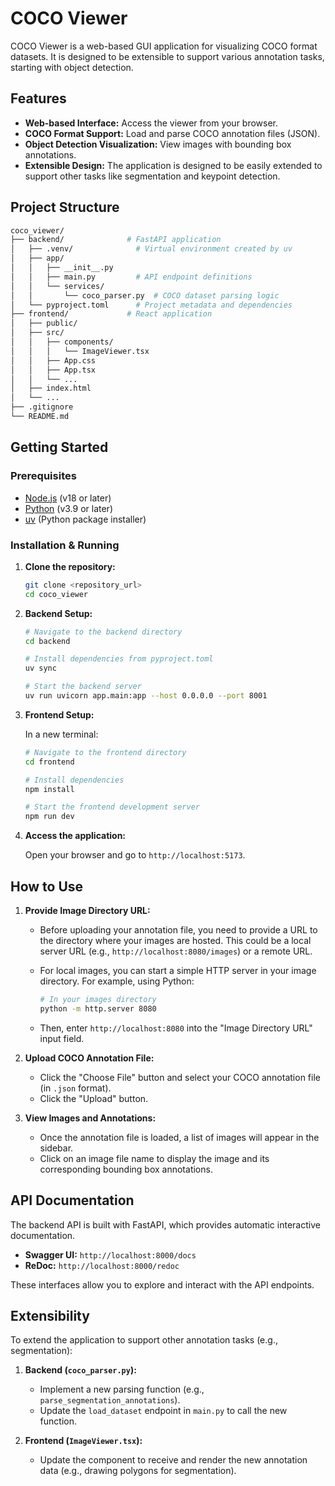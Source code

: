 # COCO Viewer

COCO Viewer is a web-based GUI application for visualizing COCO format datasets.
It is designed to be extensible to support various annotation tasks, starting with object detection.

## Features

- **Web-based Interface:** Access the viewer from your browser.
- **COCO Format Support:** Load and parse COCO annotation files (JSON).
- **Object Detection Visualization:** View images with bounding box annotations.
- **Extensible Design:** The application is designed to be easily extended to support other tasks like segmentation and keypoint detection.

## Project Structure

```bash
coco_viewer/
├── backend/              # FastAPI application
│   ├── .venv/              # Virtual environment created by uv
│   ├── app/
│   │   ├── __init__.py
│   │   ├── main.py         # API endpoint definitions
│   │   └── services/
│   │       └── coco_parser.py  # COCO dataset parsing logic
│   └── pyproject.toml      # Project metadata and dependencies
├── frontend/             # React application
│   ├── public/
│   ├── src/
│   │   ├── components/
│   │   │   └── ImageViewer.tsx
│   │   ├── App.css
│   │   ├── App.tsx
│   │   └── ...
│   ├── index.html
│   └── ...
├── .gitignore
└── README.md
```

## Getting Started

### Prerequisites

- [Node.js](https://nodejs.org/) (v18 or later)
- [Python](https://www.python.org/) (v3.9 or later)
- [uv](https://github.com/astral-sh/uv) (Python package installer)

### Installation & Running

1. **Clone the repository:**

    ```bash
    git clone <repository_url>
    cd coco_viewer
    ```

2. **Backend Setup:**

    ```bash
    # Navigate to the backend directory
    cd backend

    # Install dependencies from pyproject.toml
    uv sync

    # Start the backend server
    uv run uvicorn app.main:app --host 0.0.0.0 --port 8001
    ```

3. **Frontend Setup:**

    In a new terminal:

    ```bash
    # Navigate to the frontend directory
    cd frontend

    # Install dependencies
    npm install

    # Start the frontend development server
    npm run dev
    ```

4. **Access the application:**

    Open your browser and go to `http://localhost:5173`.

## How to Use

1. **Provide Image Directory URL:**
    - Before uploading your annotation file, you need to provide a URL to the directory where your images are hosted. This could be a local server URL (e.g., `http://localhost:8080/images`) or a remote URL.
    - For local images, you can start a simple HTTP server in your image directory. For example, using Python:

        ```bash
        # In your images directory
        python -m http.server 8080
        ```

    - Then, enter `http://localhost:8080` into the "Image Directory URL" input field.

2. **Upload COCO Annotation File:**
    - Click the "Choose File" button and select your COCO annotation file (in `.json` format).
    - Click the "Upload" button.

3. **View Images and Annotations:**
    - Once the annotation file is loaded, a list of images will appear in the sidebar.
    - Click on an image file name to display the image and its corresponding bounding box annotations.

## API Documentation

The backend API is built with FastAPI, which provides automatic interactive documentation.

- **Swagger UI:** `http://localhost:8000/docs`
- **ReDoc:** `http://localhost:8000/redoc`

These interfaces allow you to explore and interact with the API endpoints.

## Extensibility

To extend the application to support other annotation tasks (e.g., segmentation):

1. **Backend (`coco_parser.py`):**
    - Implement a new parsing function (e.g., `parse_segmentation_annotations`).
    - Update the `load_dataset` endpoint in `main.py` to call the new function.

2. **Frontend (`ImageViewer.tsx`):**
    - Update the component to receive and render the new annotation data (e.g., drawing polygons for segmentation).

